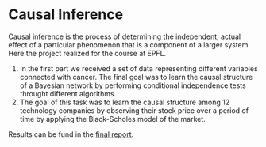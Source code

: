 # Causal Inference
Causal inference is the process of determining the independent, actual effect of a particular phenomenon that is a component of a larger system. Here the project realized for the course at EPFL.
1. In the first part we received a set of data representing different variables connected with cancer. The final goal was to learn the causal structure of a Bayesian network by performing conditional independence tests throught different algorithms.
2. The goal of this task was to learn the causal structure among 12 technology companies by observing their stock price over a period of time by applying the Black-Scholes model of the market.

Results can be fund in the [final report](https://github.com/Mastro1/causal_inference/blob/main/Report_Final_Project_CI.pdf).
